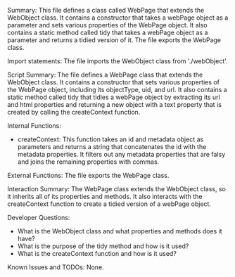 Summary:
This file defines a class called WebPage that extends the WebObject class. It contains a constructor that takes a webPage object as a parameter and sets various properties of the WebPage object. It also contains a static method called tidy that takes a webPage object as a parameter and returns a tidied version of it. The file exports the WebPage class.

Import statements:
The file imports the WebObject class from './webObject'.

Script Summary:
The file defines a WebPage class that extends the WebObject class. It contains a constructor that sets various properties of the WebPage object, including its objectType, uid, and url. It also contains a static method called tidy that tidies a webPage object by extracting its url and html properties and returning a new object with a text property that is created by calling the createContext function.

Internal Functions:
- createContext: This function takes an id and metadata object as parameters and returns a string that concatenates the id with the metadata properties. It filters out any metadata properties that are falsy and joins the remaining properties with commas.

External Functions:
The file exports the WebPage class.

Interaction Summary:
The WebPage class extends the WebObject class, so it inherits all of its properties and methods. It also interacts with the createContext function to create a tidied version of a webPage object.

Developer Questions:
- What is the WebObject class and what properties and methods does it have?
- What is the purpose of the tidy method and how is it used?
- What is the createContext function and how is it used?

Known Issues and TODOs:
None.
